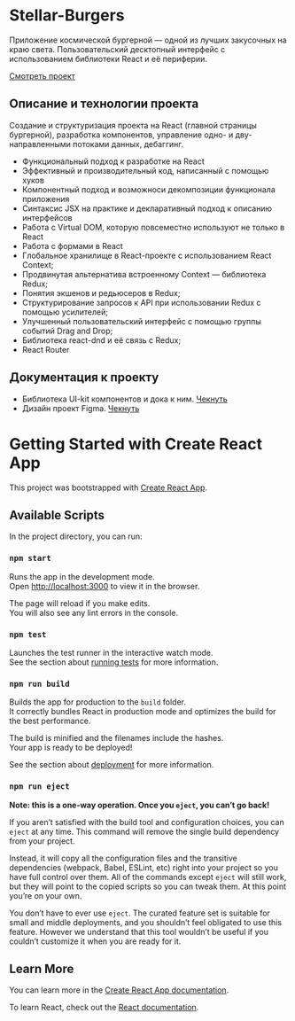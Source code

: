 # Stellar-Burgers

Приложение космической бургерной — одной из лучших закусочных на краю света. Пользовательский десктопный интерфейс с использованием библиотеки React и её периферии.

[Смотреть проект](https://alexeygamovwvs.github.io/Stellar-Burgers/)

## Описание и технологии проекта

Создание и структуризация проекта на React (главной страницы бургерной), разработка компонентов, управление одно- и дву- направленными потоками данных, дебаггинг.

- Функциональный подход к разработке на React
- Эффективный и производительный код, написанный с помощью хуков
- Компонентный подход и возможноси декомпозиции функционала приложения
- Cинтаксис JSX на практике и декларативный подход к описанию интерфейсов
- Работа с Virtual DOM, которую повсеместно используют не только в React
- Работа с формами в React
- Глобальное хранилище в React-проекте с использованием React Context;
- Продвинутая альтернатива встроенному Context — библиотека Redux;
- Понятия экшенов и редьюсеров в Redux;
- Структурирование запросов к API при использовании Redux с помощью усилителей;
- Улучшенный пользовательский интерфейс с помощью группы событий Drag and Drop;
- Библиотека react-dnd и её связь с Redux;
- React Router

## Документация к проекту

- Библиотека UI-kit компонентов и дока к ним. [Чекнуть](https://yandex-practicum.github.io/react-developer-burger-ui-components/docs/)
- Дизайн проект Figma. [Чекнуть]()

# Getting Started with Create React App

This project was bootstrapped with [Create React App](https://github.com/facebook/create-react-app).

## Available Scripts

In the project directory, you can run:

### `npm start`

Runs the app in the development mode.\
Open [http://localhost:3000](http://localhost:3000) to view it in the browser.

The page will reload if you make edits.\
You will also see any lint errors in the console.

### `npm test`

Launches the test runner in the interactive watch mode.\
See the section about [running tests](https://facebook.github.io/create-react-app/docs/running-tests) for more information.

### `npm run build`

Builds the app for production to the `build` folder.\
It correctly bundles React in production mode and optimizes the build for the best performance.

The build is minified and the filenames include the hashes.\
Your app is ready to be deployed!

See the section about [deployment](https://facebook.github.io/create-react-app/docs/deployment) for more information.

### `npm run eject`

**Note: this is a one-way operation. Once you `eject`, you can’t go back!**

If you aren’t satisfied with the build tool and configuration choices, you can `eject` at any time. This command will remove the single build dependency from your project.

Instead, it will copy all the configuration files and the transitive dependencies (webpack, Babel, ESLint, etc) right into your project so you have full control over them. All of the commands except `eject` will still work, but they will point to the copied scripts so you can tweak them. At this point you’re on your own.

You don’t have to ever use `eject`. The curated feature set is suitable for small and middle deployments, and you shouldn’t feel obligated to use this feature. However we understand that this tool wouldn’t be useful if you couldn’t customize it when you are ready for it.

## Learn More

You can learn more in the [Create React App documentation](https://facebook.github.io/create-react-app/docs/getting-started).

To learn React, check out the [React documentation](https://reactjs.org/).
